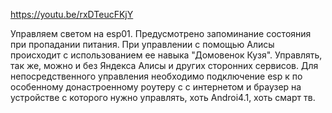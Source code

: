 https://youtu.be/rxDTeucFKjY

Управляем светом на esp01. Предусмотрено запоминание состояния при пропадании питания. При управлении с помощью Алисы происходит с использованием ее навыка "Домовенок Кузя". Управлять, так же, можно и без Яндекса Алисы и других сторонних сервисов.
Для непосредственного управления необходимо подключение esp к по особенному донастроенному роутеру с  с интернетом и браузер на устройстве с которого нужно управлять, хоть Androi4.1, хоть смарт тв.
